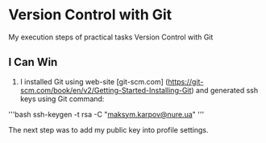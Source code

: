 # Version Control with Git

My execution steps of practical tasks Version Control with Git

## I Can Win

1. I installed Git using web-site [git-scm.com] (https://git-scm.com/book/en/v2/Getting-Started-Installing-Git) and generated ssh keys using Git command:

'''bash
ssh-keygen -t rsa -C "maksym.karpov@nure.ua"
'''

The next step was to add my public key into profile settings.
